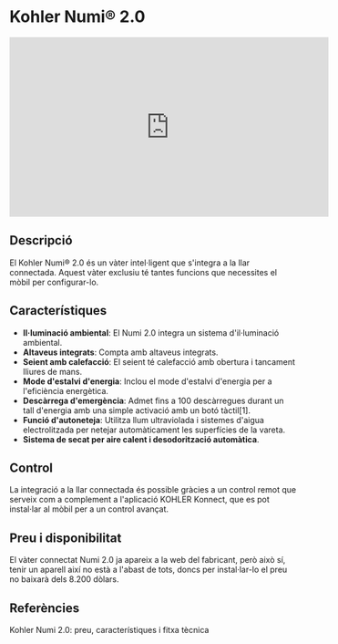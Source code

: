 # Kohler Numi® 2.0

<div align="center">
<iframe width="560" height="315" src="https://www.youtube-nocookie.com/embed/vfuOqt70w54?si=CFKGdxlijUGPX7Rw" title="YouTube video player" frameborder="0" allow="accelerometer; autoplay; clipboard-write; encrypted-media; gyroscope; picture-in-picture; web-share" allowfullscreen></iframe>
</div>

## Descripció

El Kohler Numi® 2.0 és un vàter intel·ligent que s'integra a la llar connectada. Aquest vàter exclusiu té tantes funcions que necessites el mòbil per configurar-lo.

## Característiques

- **Il·luminació ambiental**: El Numi 2.0 integra un sistema d'il·luminació ambiental.
- **Altaveus integrats**: Compta amb altaveus integrats.
- **Seient amb calefacció**: El seient té calefacció amb obertura i tancament lliures de mans.
- **Mode d'estalvi d'energia**: Inclou el mode d'estalvi d'energia per a l'eficiència energètica.
- **Descàrrega d'emergència**: Admet fins a 100 descàrregues durant un tall d'energia amb una simple activació amb un botó tàctil[1].
- **Funció d'autoneteja**: Utilitza llum ultraviolada i sistemes d'aigua electrolitzada per netejar automàticament les superfícies de la vareta.
- **Sistema de secat per aire calent i desodorització automàtica**.

## Control

La integració a la llar connectada és possible gràcies a un control remot que serveix com a complement a l'aplicació KOHLER Konnect, que es pot instal·lar al mòbil per a un control avançat.

## Preu i disponibilitat

El vàter connectat Numi 2.0 ja apareix a la web del fabricant, però això sí, tenir un aparell així no està a l'abast de tots, doncs per instal·lar-lo el preu no baixarà dels 8.200 dòlars.

## Referències

Kohler Numi 2.0: preu, característiques i fitxa tècnica